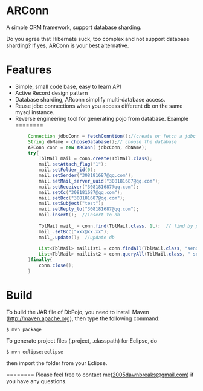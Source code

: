 ARConn
========

A simple ORM framework, support database sharding. 

Do you agree that  Hibernate suck, too complex and not support database sharding? If yes,  ARConn is your best alternative.


Features
========

  * Simple, small code base, easy to learn API
  * Active Record design pattern
  * Database sharding, ARconn simplify multi-database access.
  * Reuse jdbc connections when you access different db on the same mysql instance.
  * Reverse engineering tool for generating pojo from database.
Example
========
```java
		Connection jdbcConn = fetchConntion();//create or fetch a jdbc connection
		String dbName = chooseDatabase();// choose the database
		ARConn conn = new ARConn( jdbcConn, dbName);
		try{
			TblMail mail = conn.create(TblMail.class);
			mail.setAttach_flag("1");
			mail.setFolder_id(0);
			mail.setSender("308181687@qq.com");
			mail.setMail_server_uuid("308181687@qq.com");
			mail.setReceiver("308181687@qq.com");
			mail.setCc("308181687@qq.com");
			mail.setBcc("308181687@qq.com");
			mail.setSubject("test");
			mail.setReply_to("308181687@qq.com");
			mail.insert();	//insert to db
			
			TblMail mail_ = conn.find(TblMail.class, 1L);  // find by primary key
			mail_.setBcc("xxx@xx.xx");
			mail_.update();  //update db
			
			List<TblMail> mailList1 = conn.findAll(TblMail.class, "sender", "308181687@qq.com");
			List<TblMail> mailList2 = conn.queryAll(TblMail.class, " sender = 308181687@qq.com ");
		}finally{
			conn.close();
		}
```
Build
========

To build the JAR file of DbPojo, you need to install Maven (http://maven.apache.org), then type the following command:

    $ mvn package

To generate project files (.project, .classpath) for Eclipse, do

    $ mvn eclipse:eclipse

then import the folder from your Eclipse.


========
Please feel free to contact me(2005dawnbreaks@gmail.com) if you have any questions.
